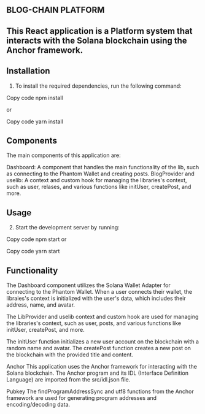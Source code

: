 ## BLOG-CHAIN PLATFORM

## This React application is a Platform system that interacts with the Solana blockchain using the Anchor framework.

## Installation
1. To install the required dependencies, run the following command:

Copy code
npm install

or

Copy code
yarn install

## Components
The main components of this application are:

Dashboard: A component that handles the main functionality of the lib, such as connecting to the Phantom Wallet and creating posts.
BlogProvider and uselib: A context and custom hook for managing the libraries's context, such as user, relases, and various functions like initUser, createPost, and more.


## Usage
2. Start the development server by running:

Copy code
npm start
or

Copy code
yarn start

## Functionality
The Dashboard component utilizes the Solana Wallet Adapter for connecting to the Phantom Wallet. When a user connects their wallet, the libraies's context is initialized with the user's data, which includes their address, name, and avatar.

The LibProvider and uselib context and custom hook are used for managing the libraries's context, such as user, posts, and various functions like initUser, createPost, and more.

The initUser function initializes a new user account on the blockchain with a random name and avatar. The createPost function creates a new post on the blockchain with the provided title and content.

Anchor
This application uses the Anchor framework for interacting with the Solana blockchain. The Anchor program and its IDL (Interface Definition Language) are imported from the src/idl.json file.

Pubkey
The findProgramAddressSync and utf8 functions from the Anchor framework are used for generating program addresses and encoding/decoding data.
